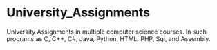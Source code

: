 # University_Assignments
University Assignments in multiple computer science courses. In such programs as C, C++, C#, Java, Python, HTML, PHP, Sql, and Assembly.
